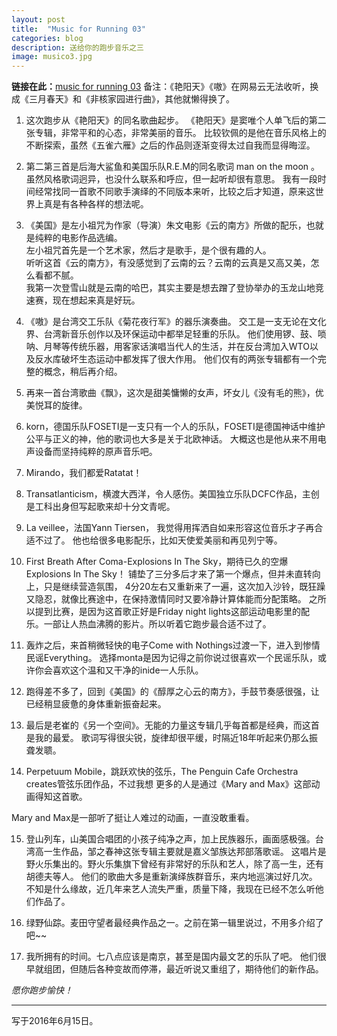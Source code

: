 ```yaml
---
layout: post
title:  "Music for Running 03"
categories: blog
description: 送给你的跑步音乐之三
image: musico3.jpg
---
```



**链接在此：**[music for running 03](http://music.163.com/#/playlist?id=422225390)
备注：《艳阳天》《嗷》在网易云无法收听，换成《三月春天》和《非核家园进行曲》，其他就懒得换了。


1. 这次跑步从《艳阳天》的同名歌曲起步。 
《艳阳天》是窦唯个人单飞后的第二张专辑，非常平和的心态，非常美丽的音乐。
比较钦佩的是他在音乐风格上的不断探索，虽然《五雀六雁》之后的作品则逐渐变得太过自我而显得晦涩。

2. 第二第三首是后海大鲨鱼和美国乐队R.E.M的同名歌词 man on the moon 。
虽然风格歌词迥异，也没什么联系和呼应，但一起听却很有意思。
我有一段时间经常找同一首歌不同歌手演绎的不同版本来听，比较之后才知道，原来这世界上真是有各种各样的想法呢。

3. 《美国》是左小祖咒为作家（导演）朱文电影《云的南方》所做的配乐，也就是纯粹的电影作品选编。  
左小祖咒首先是一个艺术家，然后才是歌手，是个很有趣的人。    
听听这首《云的南方》，有没感觉到了云南的云？云南的云真是又高又美，怎么看都不腻。   
我第一次登雪山就是云南的哈巴，其实主要是想去蹭了登协举办的玉龙山地竞速赛，现在想起来真是好玩。

4. 《嗷》是台湾交工乐队《菊花夜行军》的器乐演奏曲。
交工是一支无论在文化界、台湾新音乐创作以及环保运动中都举足轻重的乐队。
他们使用锣、鼓、唢呐、月琴等传统乐器，用客家话演唱当代人的生活，并在反台湾加入WTO以及反水库破坏生态运动中都发挥了很大作用。
他们仅有的两张专辑都有一个完整的概念，稍后再介绍。

5. 再来一首台湾歌曲《飘》，这次是甜美慵懒的女声，坏女儿《没有毛的熊》，优美悦耳的旋律。

6. korn，德国乐队FOSETI是一支只有一个人的乐队，FOSETI是德国神话中维护公平与正义的神，他的歌词也大多是关于北欧神话。
大概这也是他从来不用电声设备而坚持纯粹的原声音乐吧。

7. Mirando，我们都爱Ratatat！
8. Transatlanticism，横渡大西洋，令人感伤。美国独立乐队DCFC作品，主创是工科出身但写起歌来却十分文青呢。

9. La veillee，法国Yann Tiersen，
我觉得用挥洒自如来形容这位音乐才子再合适不过了。
他也给很多电影配乐，比如天使爱美丽和再见列宁等。

10. First Breath After Coma-Explosions In The Sky，期待已久的空爆Explosions In The Sky！
铺垫了三分多后才来了第一个爆点，但并未直转向上，只是继续营造氛围，
4分20左右又重新来了一遍，这次加入沙铃，既狂躁又隐忍，就像比赛途中，在保持激情同时又要冷静计算体能而分配策略。
之所以提到比赛，是因为这首歌正好是Friday night lights这部运动电影里的配乐。一部让人热血沸腾的影片。所以听着它跑步最合适不过了。

11. 轰炸之后，来首稍微轻快的电子Come with Nothings过渡一下，进入到惨情民谣Everything。
选择monta是因为记得之前你说过很喜欢一个民谣乐队，或许你会喜欢这个温和又干净的inide一人乐队。

12. 跑得差不多了，回到《美国》的《醇厚之心云的南方》，手鼓节奏感很强，让已经稍显疲惫的身体重新振奋起来。

13. 最后是老崔的《另一个空间》。无能的力量这专辑几乎每首都是经典，而这首是我的最爱。
歌词写得很尖锐，旋律却很平缓，时隔近18年听起来仍那么振聋发聩。

14. Perpetuum Mobile，跳跃欢快的弦乐，The Penguin Cafe Orchestra creates管弦乐团作品，不过我想 更多的人是通过《Mary and Max》这部动画得知这首歌。

Mary and Max是一部听了挺让人难过的动画，一直没敢重看。

15. 登山列车，山美国合唱团的小孩子纯净之声，加上民族器乐，画面感极强。台湾高一生作品，邹之春神这张专辑主要就是嘉义邹族达邦部落歌谣。
这唱片是野火乐集出的。野火乐集旗下曾经有非常好的乐队和艺人，除了高一生，还有胡德夫等人。
他们的歌曲大多是重新演绎族群音乐，来内地巡演过好几次。
不知是什么缘故，近几年来艺人流失严重，质量下降，我现在已经不怎么听他们作品了。

16. 绿野仙踪。麦田守望者最经典作品之一。之前在第一辑里说过，不用多介绍了吧~~

17. 我所拥有的时间。七八点应该是南京，甚至是国内最文艺的乐队了吧。
他们很早就组团，但随后各种变故而停滞，最近听说又重组了，期待他们的新作品。

*愿你跑步愉快！*

----

写于2016年6月15日。
 




